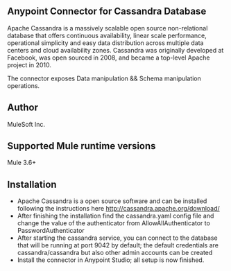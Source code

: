 ## Anypoint Connector for Cassandra Database

Apache Cassandra is a massively scalable open source non-relational database that offers continuous availability, linear 
scale performance, operational simplicity and easy data distribution across multiple data centers and cloud availability zones.
Cassandra was originally developed at Facebook, was open sourced in 2008, and became a top-level Apache project in 2010.

The connector exposes Data manipulation && Schema manipulation operations.

## Author
 
MuleSoft Inc.

## Supported Mule runtime versions

Mule 3.6+

## Installation 

* Apache Cassandra is a open source software and can be installed following the instructions here http://cassandra.apache.org/download/
* After finishing the installation find the cassandra.yaml config file and change the value of the authenticator from AllowAllAuthenticator to PasswordAuthenticator
* After starting the cassandra service, you can connect to the database that will be running at port 9042 by default; the default credentials are cassandra/cassandra but also other admin accounts can be created
* Install the connector in Anypoint Studio; all setup is now finished.